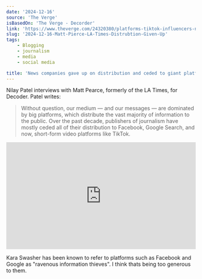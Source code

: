 ```yaml
---
date: '2024-12-16'
source: 'The Verge'
isBasedOn: 'The Verge - Decorder'
link: 'https://www.theverge.com/24320380/platforms-tiktok-influencers-news-media-journalism-google-matt-pearce-decoder-podcast-interview'
slug: '2024-12-16-Matt-Pierce-LA-Times-Distrubtion-Given-Up'
tags:
    - Blogging
    - journalism
    - media
    - social media

title: 'News companies gave up on distribution and ceded to giant platforms, Google and Facebook'
---
```


Nilay Patel interviews with Matt Pearce, formerly of the LA Times, for Decoder. Patel writes:

> Without question, our medium — and our messages — are dominated by big platforms, which distribute the vast majority of information to the public. Over the past decade, publishers of journalism have mostly ceded all of their distribution to Facebook, Google Search, and now, short-form video platforms like TikTok.


<style>.embed-container { position: relative; padding-bottom: 56.25%; height: 0; overflow: hidden; max-width: 100%; } .embed-container iframe, .embed-container object, .embed-container embed { position: absolute; top: 0; left: 0; width: 100%; height: 100%; }</style>
<div class='embed-container'>
    <iframe frameBorder="0" scrolling="no" src="https://playlist.megaphone.fm/?e=VMP2688868804"
width="100%"></iframe>
</div>

Kara Swasher has been known to refer to platforms such as Facebook and Google as "ravenous information thieves". I think thats being too generous to them. 
